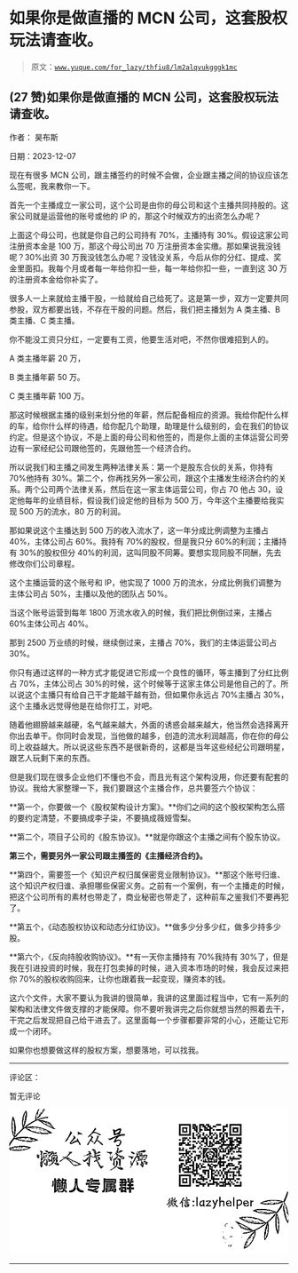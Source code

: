 # 如果你是做直播的 MCN 公司，这套股权玩法请查收。

> 原文：[`www.yuque.com/for_lazy/thfiu8/lm2alqvukgggk1mc`](https://www.yuque.com/for_lazy/thfiu8/lm2alqvukgggk1mc)

## (27 赞)如果你是做直播的 MCN 公司，这套股权玩法请查收。

作者： 昊布斯

日期：2023-12-07

现在有很多 MCN 公司，跟主播签约的时候不会做，企业跟主播之间的协议应该怎么签呢，我来教你一下。

首先一个主播成立一家公司，这个公司是由你的母公司和这个主播共同持股的。这家公司就是运营他的账号或他的 IP 的，那这个时候双方的出资怎么办呢？

上面这个母公司，也就是你自己的公司持有 70%，主播持有 30%。假设这家公司注册资本金是 100 万，那这个母公司出 70 万注册资本金实缴。那如果说我没钱呢？30%出资 30 万我没钱怎么办呢？没钱没关系，今后从你的分红、提成、奖金里面扣。我每个月或者每一年给你扣一些，每一年给你扣一些，一直到这 30 万的注册资本金给你补实了。

很多人一上来就给主播干股，一给就给自己给死了。这是第一步，双方一定要共同参股，双方都要出钱，不存在干股的问题。然后，我们把主播划为 A 类主播、B 类主播、C 类主播。

你不能没工资只分红，一定要有工资，他要生活对吧，不然你很难招到人的。

A 类主播年薪 20 万，

B 类主播年薪 50 万。

C 类主播年薪 100 万。

那这时候根据主播的级别来划分他的年薪，然后配备相应的资源。我给你配什么样的车，给你什么样的待遇，给你配几个助理，助理是什么级别的，会在我们的协议约定。但是这个协议，不是上面的母公司和他签的，而是你上面的主体运营公司旁边有一家经纪公司跟他签的，先跟他签一个经济合约。

所以说我们和主播之间发生两种法律关系：第一个是股东合伙的关系，你持有 70%他持有 30%。第二个，你再找另外一家公司，跟这个主播发生经济合约的关系。两个公司两个法律关系，然后在这一家主体运营公司，你占 70 他占 30，设定他每年的业绩目标，假设我们设定他的目标为 500 万，今年这个主播要给我实现 500 万的流水，80 万的利润。

那如果说这个主播达到 500 万的收入流水了，这一年分成比例调整为主播占 40%，主体公司占 60%。我持有 70%的股权，但是我只分 60%的利润；主播持有 30%的股权但分 40%的利润，这叫同股不同筹。要想实现同股不同酬，先去修改你们公司章程。

这个主播运营的这个账号和 IP，他实现了 1000 万的流水，分成比例我们调整为主体公司占 50%，主播以及他的团队占 50%。

当这个账号运营到每年 1800 万流水收入的时候，我们把比例倒过来，主播占 60%主体公司占 40%。

那到 2500 万业绩的时候，继续倒过来，主播占 70%，我们的主体运营公司占 30%。

你只有通过这样的一种方式才能促进它形成一个良性的循环，等主播到了分红比例占 70%，主体公司占 30%的时候，这个时候等于这家主体公司是他自己的了。所以说这个主播只有给自己干才能越干越有劲，但如果你永远占 70%主播占 30%，这个主播永远觉得他是在给你打工，对吧。

随着他翅膀越来越硬，名气越来越大，外面的诱惑会越来越大，他当然会选择离开你出去单干。你同时会发现，当他做的越多，创造的流水利润越高，你在你的母公司上收益越大。所以说这些东西不是很新奇的，这都是当年这些经纪公司跟明星，跟艺人玩剩下来的东西。

但是我们现在很多企业他们不懂也不会，而且光有这个架构没用，你还要有配套的协议。我给大家整理一下，我们要跟这个主播合作，总共要签六个协议：

**第一个，你要做一个《股权架构设计方案》。**你们之间的这个股权架构怎么搭的要约定清楚，不要搞成李子柒，不要搞成薇娅雪梨。

**第二个，项目子公司的《股东协议》。**就是你跟这个主播之间有个股东协议。

**第三个，需要另外一家公司跟主播签的《主播经济合约》。**

**第四个，需要签一个《知识产权归属保密竞业限制协议》。**那这个账号归谁、这个知识产权归谁、承担哪些保密义务。之前有一个案例，有一个主播走的时候，把这个公司所有的素材也带走了，商业秘密也带走了，这种前车之鉴我们不要再犯了。

**第五个，《动态股权协议和动态分红协议》。**做多少分多少红，做多少持多少股。

**第六个，《反向持股收购协议》。**有一天你主播持有 70%我持有 30%了，但是我在引进投资的时候，我在打包卖掉的时候，进入资本市场的时候，我会反过来把你 70%的股权收购回来，让你也跟着我一起变现，赚资本的钱。

这六个文件，大家不要认为我讲的很简单，我讲的这里面过程当中，它有一系列的架构和法律文件做支撑的才能保障。你不要听我讲完之后你就想当然的照着去干，干完之后发现把自己给干进去了。这里面每一个步骤都要非常的小心，还能让它形成一个闭环。

如果你也想要做这样的股权方案，想要落地，可以找我。

* * *

评论区：

暂无评论

![](img/1c37d505930596d12a88ab23e11aa07a.png)

* * *